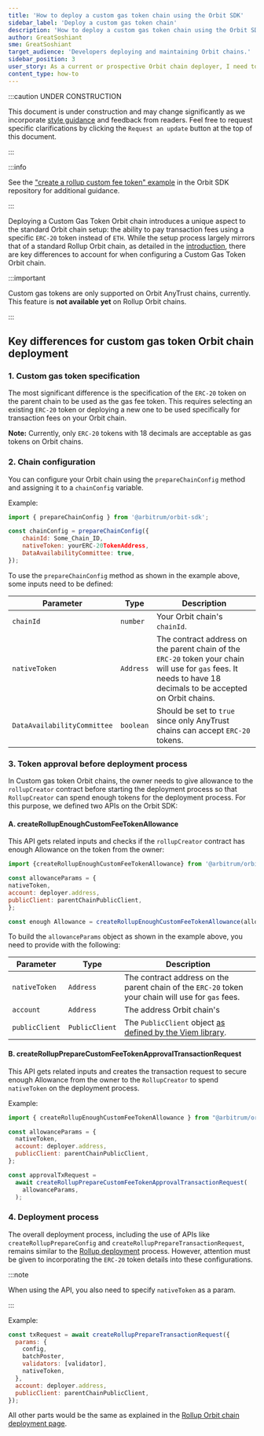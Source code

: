 ```yaml
---
title: 'How to deploy a custom gas token chain using the Orbit SDK'
sidebar_label: 'Deploy a custom gas token chain'
description: 'How to deploy a custom gas token chain using the Orbit SDK'
author: GreatSoshiant
sme: GreatSoshiant
target_audience: 'Developers deploying and maintaining Orbit chains.'
sidebar_position: 3
user_story: As a current or prospective Orbit chain deployer, I need to understand how to deploy a custom gas token chain using the Orbit SDK.
content_type: how-to
---
```


:::caution UNDER CONSTRUCTION

This document is under construction and may change significantly as we incorporate [style guidance](/for-devs/contribute#document-type-conventions) and feedback from readers. Feel free to request specific clarifications by clicking the `Request an update` button at the top of this document.

:::

:::info

See the ["create a rollup custom fee token" example](https://github.com/OffchainLabs/arbitrum-orbit-sdk/blob/main/examples/create-rollup-custom-fee-token/index.ts) in the Orbit SDK repository for additional guidance.

:::


Deploying a Custom Gas Token Orbit chain introduces a unique aspect to the standard Orbit chain setup: the ability to pay transaction fees using a specific `ERC-20` token instead of `ETH`. While the setup process largely mirrors that of a standard <a data-quicklook-from="arbitrum-rollup-chain">Rollup Orbit chain</a>, as detailed in the [introduction](../orbit-sdk-introduction.md), there are key differences to account for when configuring a Custom Gas Token Orbit chain.

:::important

Custom gas tokens are only supported on Orbit AnyTrust chains, currently. This feature is **not available yet** on Rollup Orbit chains.

:::

## Key differences for custom gas token Orbit chain deployment

### 1. Custom gas token specification 

The most significant difference is the specification of the `ERC-20` token on the parent chain to be used as the gas fee token. This requires selecting an existing `ERC-20` token or deploying a new one to be used specifically for transaction fees on your Orbit chain.
    
**Note:** Currently, only `ERC-20` tokens with 18 decimals are acceptable as gas tokens on Orbit chains.

### 2. Chain configuration

You can configure your Orbit chain using the `prepareChainConfig` method and assigning it to a `chainConfig` variable.

Example:
```js
import { prepareChainConfig } from '@arbitrum/orbit-sdk';

const chainConfig = prepareChainConfig({
    chainId: Some_Chain_ID,
    nativeToken: yourERC-20TokenAddress,
    DataAvailabilityCommittee: true,
});
```

To use the `prepareChainConfig` method as shown in the example above, some inputs need to be defined:

| Parameter                   | Type      | Description                                                                                                                                                     |
| --------------------------- | --------- | --------------------------------------------------------------------------------------------------------------------------------------------------------------- |
| `chainId`                   | `number`  | Your Orbit chain's `chainId`.                                                                                                                                   |
| `nativeToken`               | `Address` | The contract address on the parent chain of the `ERC-20` token your chain will use for `gas` fees. It needs to have 18 decimals to be accepted on Orbit chains. |
| `DataAvailabilityCommittee` | `boolean` | Should be set to `true` since only AnyTrust chains can accept `ERC-20` tokens.                                                                                  |


### 3. Token approval before deployment process

In Custom gas token Orbit chains, the owner needs to give allowance to the `rollupCreator` contract before starting the deployment process so that `RollupCreator` can spend enough tokens for the deployment process. For this purpose, we defined two APIs on the Orbit SDK:

#### A. createRollupEnoughCustomFeeTokenAllowance
   
This API gets related inputs and checks if the `rollupCreator` contract has enough Allowance on the token from the owner:
   
```js
import {createRollupEnoughCustomFeeTokenAllowance} from '@arbitrum/orbit-sdk';

const allowanceParams = {
nativeToken,
account: deployer.address,
publicClient: parentChainPublicClient,
};

const enough Allowance = createRollupEnoughCustomFeeTokenAllowance(allowanceParams)
```

To build the `allowanceParams` object as shown in the example above, you need to provide with the following:

| Parameter      | Type           | Description                                                                                           |
| -------------- | -------------- | ----------------------------------------------------------------------------------------------------- |
| `nativeToken`  | `Address`      | The contract address on the parent chain of the `ERC-20` token your chain will use for `gas` fees.    |
| `account`      | `Address`      | The  address  Orbit chain's                                                                           |
| `publicClient` | `PublicClient` | The `PublicClient` object [as defined by the Viem library](https://viem.sh/docs/clients/public.html). |

#### B. createRollupPrepareCustomFeeTokenApprovalTransactionRequest
   
This API gets related inputs and creates the transaction request to secure enough Allowance from the owner to the `RollupCreator` to spend `nativeToken` on the deployment process.

Example:

```js
import { createRollupEnoughCustomFeeTokenAllowance } from "@arbitrum/orbit-sdk";

const allowanceParams = {
  nativeToken,
  account: deployer.address,
  publicClient: parentChainPublicClient,
};

const approvalTxRequest =
  await createRollupPrepareCustomFeeTokenApprovalTransactionRequest(
    allowanceParams,
  );
```
### 4. Deployment process

The overall deployment process, including the use of APIs like `createRollupPrepareConfig` and `createRollupPrepareTransactionRequest`, remains similar to the [Rollup deployment](orbit-sdk-deploying-anytrust-chain.md) process. However, attention must be given to incorporating the `ERC-20` token details into these configurations.

:::note

When using the API, you also need to specify `nativeToken` as a param.

:::

Example:

```js
const txRequest = await createRollupPrepareTransactionRequest({
  params: {
    config,
    batchPoster,
    validators: [validator],
    nativeToken,
  },
  account: deployer.address,
  publicClient: parentChainPublicClient,
});
```

All other parts would be the same as explained in the [Rollup Orbit chain deployment page](orbit-sdk-deploying-rollup-chain.md).
